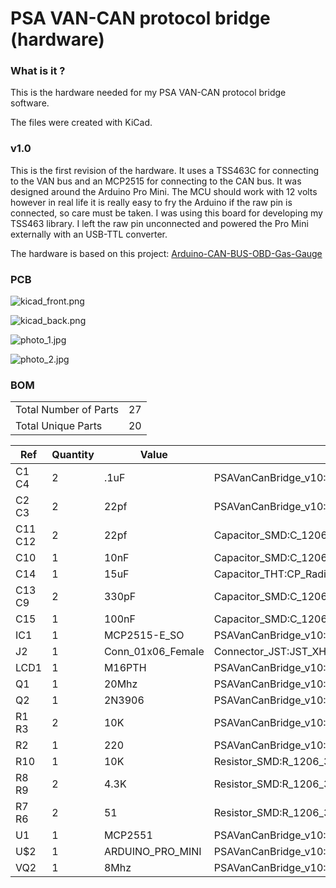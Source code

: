 # PSA VAN-CAN protocol bridge (hardware)

### What is it ?
This is the hardware needed for my PSA VAN-CAN protocol bridge software.

The files were created with KiCad. 

### v1.0

This is the first revision of the hardware. It uses a TSS463C for connecting to the VAN bus and an MCP2515 for connecting to the CAN bus. It was designed around the Arduino Pro Mini.
The MCU should work with 12 volts however in real life it is really easy to fry the Arduino if the raw pin is connected, so care must be taken. I was using this board for developing my TSS463 library. I left the raw pin unconnected and powered the Pro Mini externally with an USB-TTL converter.

The hardware is based on this project: [Arduino-CAN-BUS-OBD-Gas-Gauge][arduino_can_obd_scheme]

### PCB

![kicad_front.png](https://github.com/morcibacsi/PSAVanCanBridgeHW/raw/v1.0/images/kicad_front.png)

![kicad_back.png](https://github.com/morcibacsi/PSAVanCanBridgeHW/raw/v1.0/images/kicad_back.png)

![photo_1.jpg](https://github.com/morcibacsi/PSAVanCanBridgeHW/raw/v1.0/images/photo_1.jpg)

![photo_2.jpg](https://github.com/morcibacsi/PSAVanCanBridgeHW/raw/v1.0/images/photo_2.jpg)

### BOM


| | |
|-|-|
|Total Number of Parts    |    27|
|Total Unique Parts    |    20|

|    Ref    |    Quantity    |    Value    |Footprint    |
|-|-|-|-|
|    C1 C4     |    2    |    .1uF    |PSAVanCanBridge_v10:CAP-PTH-SMALL-KIT    |
|    C2 C3     |    2    |    22pf    |PSAVanCanBridge_v10:CAP-PTH-SMALL-KIT    |
|    C11 C12     |    2    |    22pf    |Capacitor_SMD:C_1206_3216Metric_Pad1.42x1.75mm_HandSolder    |
|    C10     |    1    |    10nF    |Capacitor_SMD:C_1206_3216Metric_Pad1.42x1.75mm_HandSolder    |
|    C14     |    1    |    15uF    |Capacitor_THT:CP_Radial_D8.0mm_P2.50mm    |
|    C13 C9     |    2    |    330pF    |Capacitor_SMD:C_1206_3216Metric_Pad1.42x1.75mm_HandSolder    |
|    C15     |    1    |    100nF    |Capacitor_SMD:C_1206_3216Metric_Pad1.42x1.75mm_HandSolder    |
|    IC1     |    1    |    MCP2515-E_SO    |PSAVanCanBridge_v10:SO18L    |
|    J2     |    1    |    Conn_01x06_Female    |Connector_JST:JST_XH_S06B-XH-A-1_1x06_P2.50mm_Horizontal    |
|    LCD1     |    1    |    M16PTH    |PSAVanCanBridge_v10:1X16    |
|    Q1     |    1    |    20Mhz    |PSAVanCanBridge_v10:QS    |
|    Q2     |    1    |    2N3906    |PSAVanCanBridge_v10:TO92    |
|    R1 R3     |    2    |    10K    |PSAVanCanBridge_v10:AXIAL-0.3-KIT    |
|    R2     |    1    |    220    |PSAVanCanBridge_v10:AXIAL-0.3-KIT    |
|    R10     |    1    |    10K    |Resistor_SMD:R_1206_3216Metric_Pad1.42x1.75mm_HandSolder    |
|    R8 R9     |    2    |    4.3K    |Resistor_SMD:R_1206_3216Metric_Pad1.42x1.75mm_HandSolder    |
|    R7 R6     |    2    |    51    |Resistor_SMD:R_1206_3216Metric_Pad1.42x1.75mm_HandSolder    |
|    U1     |    1    |    MCP2551    |PSAVanCanBridge_v10:SO08    |
|    U$2     |    1    |    ARDUINO_PRO_MINI    |PSAVanCanBridge_v10:ARDUINO_PRO_MINI    |
|    VQ2     |    1    |    8Mhz    |PSAVanCanBridge_v10:QS    |


[arduino_can_obd_scheme]: http://web.archive.org/web/20180225084958/http://www.openhardwarehub.com/projects/40-Arduino-CAN-BUS-OBD-Gas-Gauge#!prettyPhoto
